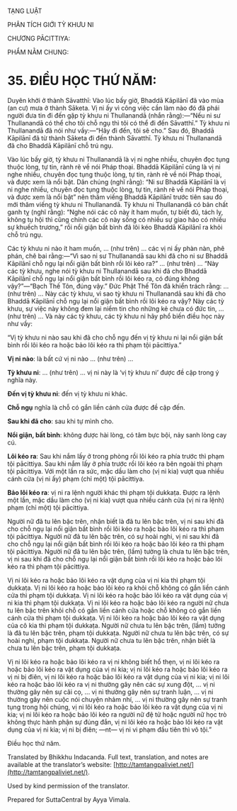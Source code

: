  

TẠNG LUẬT

PHÂN TÍCH GIỚI TỲ KHƯU NI

CHƯƠNG PĀCITTIYA:

PHẨM NẰM CHUNG:

# 35\. ĐIỀU HỌC THỨ NĂM:

Duyên khởi ở thành Sāvatthī: Vào lúc bấy giờ, Bhaddā Kāpilānī đã vào mùa (an cư) mưa ở thành Sāketa. Vị ni ấy vì công việc cần làm nào đó đã phái người đưa tin đi đến gặp tỳ khưu ni Thullanandā (nhắn rằng):—“Nếu ni sư Thullanandā có thể cho tôi chỗ ngụ thì tôi có thể đi đến Sāvatthī.” Tỳ khưu ni Thullanandā đã nói như vầy:—“Hãy đi đến, tôi sẽ cho.” Sau đó, Bhaddā Kāpilānī đã từ thành Sāketa đi đến thành Sāvatthī. Tỳ khưu ni Thullanandā đã cho Bhaddā Kāpilānī chỗ trú ngụ.

Vào lúc bấy giờ, tỳ khưu ni Thullanandā là vị ni nghe nhiều, chuyên đọc tụng thuộc lòng, tự tin, rành rẽ về nói Pháp thoại. Bhaddā Kāpilānī cũng là vị ni nghe nhiều, chuyên đọc tụng thuộc lòng, tự tin, rành rẽ về nói Pháp thoại, và được xem là nổi bật. Dân chúng (nghĩ rằng): “Ni sư Bhaddā Kāpilānī là vị ni nghe nhiều, chuyên đọc tụng thuộc lòng, tự tin, rành rẽ về nói Pháp thoại, và được xem là nổi bật” nên thăm viếng Bhaddā Kāpilānī trước tiên sau đó mới thăm viếng tỳ khưu ni Thullanandā. Tỳ khưu ni Thullanandā có bản chất ganh tỵ (nghĩ rằng): “Nghe nói các cô này ít ham muốn, tự biết đủ, tách ly, không tụ hội thì cũng chính các cô này sống có nhiều sự giao hảo có nhiều sự khuếch trương,” rồi nổi giận bất bình đã lôi kéo Bhaddā Kāpilānī ra khỏi chỗ trú ngụ.

Các tỳ khưu ni nào ít ham muốn, … (như trên) … các vị ni ấy phàn nàn, phê phán, chê bai rằng:—“Vì sao ni sư Thullanandā sau khi đã cho ni sư Bhaddā Kāpilānī chỗ ngụ lại nổi giận bất bình rồi lôi kéo ra?” … (như trên) … “Này các tỳ khưu, nghe nói tỳ khưu ni Thullanandā sau khi đã cho Bhaddā Kāpilānī chỗ ngụ lại nổi giận bất bình rồi lôi kéo ra, có đúng không vậy?”—“Bạch Thế Tôn, đúng vậy.” Đức Phật Thế Tôn đã khiển trách rằng: … (như trên) … Này các tỳ khưu, vì sao tỳ khưu ni Thullanandā sau khi đã cho Bhaddā Kāpilānī chỗ ngụ lại nổi giận bất bình rồi lôi kéo ra vậy? Này các tỳ khưu, sự việc này không đem lại niềm tin cho những kẻ chưa có đức tin, … (như trên) … Và này các tỳ khưu, các tỳ khưu ni hãy phổ biến điều học này như vầy:

“Vị tỳ khưu ni nào sau khi đã cho chỗ ngụ đến vị tỳ khưu ni lại nổi giận bất bình rồi lôi kéo ra hoặc bảo lôi kéo ra thì phạm tội pācittiya.”

**Vị ni nào**: là bất cứ vị ni nào … (như trên) …

**Tỳ khưu ni**: … (như trên) … vị ni này là ‘vị tỳ khưu ni’ được đề cập trong ý nghĩa này.

**Đến vị tỳ khưu ni**: đến vị tỳ khưu ni khác.

**Chỗ ngụ** nghĩa là chỗ có gắn liền cánh cửa được đề cập đến.

**Sau khi đã cho**: sau khi tự mình cho.

**Nổi giận, bất bình**: không được hài lòng, có tâm bực bội, nảy sanh lòng cay cú.

**Lôi kéo ra**: Sau khi nắm lấy ở trong phòng rồi lôi kéo ra phía trước thì phạm tội pācittiya. Sau khi nắm lấy ở phía trước rồi lôi kéo ra bên ngoài thì phạm tội pācittiya. Với một lần ra sức, mặc dầu làm cho (vị ni kia) vượt qua nhiều cánh cửa (vị ni ấy) phạm (chỉ một) tội pācittiya.

**Bảo lôi kéo ra**: vị ni ra lệnh người khác thì phạm tội dukkaṭa. Được ra lệnh một lần, mặc dầu làm cho (vị ni kia) vượt qua nhiều cánh cửa (vị ni ra lệnh) phạm (chỉ một) tội pācittiya.

Người nữ đã tu lên bậc trên, nhận biết là đã tu lên bậc trên, vị ni sau khi đã cho chỗ ngụ lại nổi giận bất bình rồi lôi kéo ra hoặc bảo lôi kéo ra thì phạm tội pācittiya. Người nữ đã tu lên bậc trên, có sự hoài nghi, vị ni sau khi đã cho chỗ ngụ lại nổi giận bất bình rồi lôi kéo ra hoặc bảo lôi kéo ra thì phạm tội pācittiya. Người nữ đã tu lên bậc trên, (lầm) tưởng là chưa tu lên bậc trên, vị ni sau khi đã cho chỗ ngụ lại nổi giận bất bình rồi lôi kéo ra hoặc bảo lôi kéo ra thì phạm tội pācittiya.

Vị ni lôi kéo ra hoặc bảo lôi kéo ra vật dụng của vị ni kia thì phạm tội dukkaṭa. Vị ni lôi kéo ra hoặc bảo lôi kéo ra khỏi chỗ không có gắn liền cánh cửa thì phạm tội dukkaṭa. Vị ni lôi kéo ra hoặc bảo lôi kéo ra vật dụng của vị ni kia thì phạm tội dukkaṭa. Vị ni lôi kéo ra hoặc bảo lôi kéo ra người nữ chưa tu lên bậc trên khỏi chỗ có gắn liền cánh cửa hoặc chỗ không có gắn liền cánh cửa thì phạm tội dukkaṭa. Vị ni lôi kéo ra hoặc bảo lôi kéo ra vật dụng của cô kia thì phạm tội dukkaṭa. Người nữ chưa tu lên bậc trên, (lầm) tưởng là đã tu lên bậc trên, phạm tội dukkaṭa. Người nữ chưa tu lên bậc trên, có sự hoài nghi, phạm tội dukkaṭa. Người nữ chưa tu lên bậc trên, nhận biết là chưa tu lên bậc trên, phạm tội dukkaṭa.

Vị ni lôi kéo ra hoặc bảo lôi kéo ra vị ni không biết hổ thẹn, vị ni lôi kéo ra hoặc bảo lôi kéo ra vật dụng của vị ni kia; vị ni lôi kéo ra hoặc bảo lôi kéo ra vị ni bị điên, vị ni lôi kéo ra hoặc bảo lôi kéo ra vật dụng của vị ni kia; vị ni lôi kéo ra hoặc bảo lôi kéo ra vị ni thường gây nên các sự xung đột, ... vị ni thường gây nên sự cãi cọ, ... vị ni thường gây nên sự tranh luận, ... vị ni thường gây nên cuộc nói chuyện nhảm nhí, ... vị ni thường gây nên sự tranh tụng trong hội chúng, vị ni lôi kéo ra hoặc bảo lôi kéo ra vật dụng của vị ni kia; vị ni lôi kéo ra hoặc bảo lôi kéo ra người nữ đệ tử hoặc người nữ học trò không thực hành phận sự đúng đắn, vị ni lôi kéo ra hoặc bảo lôi kéo ra vật dụng của vị ni kia; vị ni bị điên; ―nt― vị ni vi phạm đầu tiên thì vô tội.”

Điều học thứ năm.

Translated by Bhikkhu Indacanda. Full text, translation, and notes are available at the translator’s website: [http://tamtangpaliviet.net/](http://tamtangpaliviet.net/).

Used by kind permission of the translator.

Prepared for SuttaCentral by Ayya Vimala.